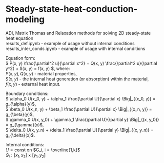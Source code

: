 # Steady-state-heat-conduction-modeling
ADI, Matrix Thomas and Relaxation methods for solving 2D steady-state heat equation  
results_def.ipynb - example of usage without internal conditions  
results_inter_conds.ipynb - example of usage with internal conditions

Equation form:  
$` P(x, y) \frac{\partial^2 u}{\partial x^2} + Q(x, y) \frac{\partial^2 u}{\partial y^2} + S(x, y) = f(x, y) `$, where:  
$` P(x, y), Q(x, y)`$ - material properties,  
$` S(x, y)`$ - the internal heat generation (or absorption) within the material,  
$` f(x, y)`$ - external heat input.  

Boundary conditions:  
$` \alpha_0 U(x_0, y) + \alpha_1 \frac{\partial U}{\partial x} \Big|_{(x_0, y)} = g_{\alpha}(y)`$,  
$` \beta_0 U(x_n, y) + \beta_1 \frac{\partial U}{\partial x} \Big|_{(x_n, y)} = g_{\beta}(y)`$,  
$` \gamma_0 U(x, y_0) + \gamma_1 \frac{\partial U}{\partial y} \Big|_{(x, y_0)} = g_{\gamma}(x)`$,  
$` \delta_0 U(x, y_n) + \delta_1 \frac{\partial U}{\partial y} \Big|_{(x, y_n)} = g_{\delta}(x)`$.  

Internal conditions:  
$` U = \text{const}`$ on $`G_i, i = \overline{1,k}`$  
$` G_i : [x_1, x_2] \times [y_1, y_2] `$
